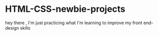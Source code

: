 # HTML-CSS-newbie-projects
hey there , I'm just practicing what I'm learning to improve my front end-design skills
